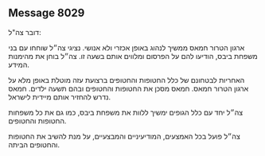 ## Message 8029

דובר צה"ל: 

ארגון הטרור חמאס ממשיך לנהוג באופן אכזרי ולא אנושי. נציגי צה״ל שוחחו עם בני משפחת ביבס, הודיעו להם על הפרסום ומלווים אותם בשעה זו. צה״ל בוחן את מהימנות המידע.

האחריות לבטחונם של כלל החטופות והחטופים ברצועת עזה מוטלת באופן מלא על ארגון הטרור חמאס.
חמאס מסכן את החטופות והחטופים ובהם תשעה ילדים. חמאס נדרש להחזיר אותם מיידית לישראל.

צה״ל יחד עם כלל הגופים ימשיך ללוות את משפחת ביבס, כמו גם את כל משפחות החטופות והחטופים.

צה״ל פועל בכל האמצעים, המודיעיניים והמבצעיים, על מנת להשיב את החטופות והחטופים הביתה.

